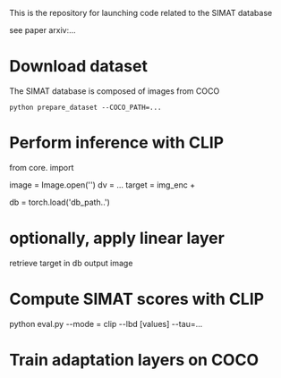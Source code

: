 This is the repository for launching code related to the SIMAT database

see paper arxiv:...

# Download dataset

The SIMAT database is composed of images from COCO

```python prepare_dataset --COCO_PATH=...```

# Perform inference with CLIP

from core. import 

image = Image.open('')
dv = ...
target = img_enc + 


db = torch.load('db_path..')

# optionally, apply linear layer

retrieve target in db
output image

# Compute SIMAT scores with CLIP

python eval.py --mode = clip --lbd [values] --tau=...


# Train adaptation layers on COCO